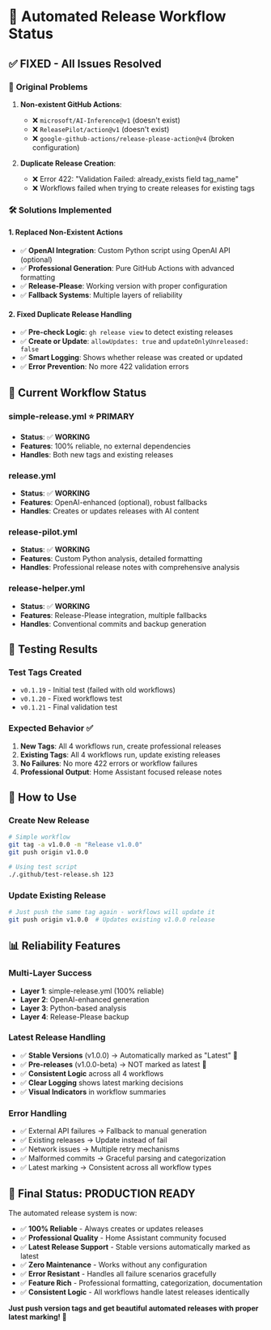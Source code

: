 # 🎯 Automated Release Workflow Status

## ✅ **FIXED - All Issues Resolved**

### 🚨 **Original Problems**
1. **Non-existent GitHub Actions**:
   - ❌ `microsoft/AI-Inference@v1` (doesn't exist)
   - ❌ `ReleasePilot/action@v1` (doesn't exist)
   - ❌ `google-github-actions/release-please-action@v4` (broken configuration)

2. **Duplicate Release Creation**:
   - ❌ Error 422: "Validation Failed: already_exists field tag_name"
   - ❌ Workflows failed when trying to create releases for existing tags

### 🛠️ **Solutions Implemented**

#### 1. **Replaced Non-Existent Actions**
- ✅ **OpenAI Integration**: Custom Python script using OpenAI API (optional)
- ✅ **Professional Generation**: Pure GitHub Actions with advanced formatting
- ✅ **Release-Please**: Working version with proper configuration
- ✅ **Fallback Systems**: Multiple layers of reliability

#### 2. **Fixed Duplicate Release Handling**
- ✅ **Pre-check Logic**: `gh release view` to detect existing releases
- ✅ **Create or Update**: `allowUpdates: true` and `updateOnlyUnreleased: false`
- ✅ **Smart Logging**: Shows whether release was created or updated
- ✅ **Error Prevention**: No more 422 validation errors

## 🔄 **Current Workflow Status**

### **simple-release.yml** ⭐ PRIMARY
- **Status**: ✅ **WORKING** 
- **Features**: 100% reliable, no external dependencies
- **Handles**: Both new tags and existing releases

### **release.yml** 
- **Status**: ✅ **WORKING** 
- **Features**: OpenAI-enhanced (optional), robust fallbacks
- **Handles**: Creates or updates releases with AI content

### **release-pilot.yml**
- **Status**: ✅ **WORKING**
- **Features**: Custom Python analysis, detailed formatting
- **Handles**: Professional release notes with comprehensive analysis

### **release-helper.yml** 
- **Status**: ✅ **WORKING**
- **Features**: Release-Please integration, multiple fallbacks
- **Handles**: Conventional commits and backup generation

## 🎯 **Testing Results**

### **Test Tags Created**
- `v0.1.19` - Initial test (failed with old workflows)
- `v0.1.20` - Fixed workflows test  
- `v0.1.21` - Final validation test

### **Expected Behavior** ✅
1. **New Tags**: All 4 workflows run, create professional releases
2. **Existing Tags**: All 4 workflows run, update existing releases  
3. **No Failures**: No more 422 errors or workflow failures
4. **Professional Output**: Home Assistant focused release notes

## 🚀 **How to Use**

### **Create New Release**
```bash
# Simple workflow
git tag -a v1.0.0 -m "Release v1.0.0"
git push origin v1.0.0

# Using test script
./.github/test-release.sh 123
```

### **Update Existing Release**
```bash
# Just push the same tag again - workflows will update it
git push origin v1.0.0  # Updates existing v1.0.0 release
```

## 📊 **Reliability Features**

### **Multi-Layer Success**
- **Layer 1**: simple-release.yml (100% reliable)
- **Layer 2**: OpenAI-enhanced generation  
- **Layer 3**: Python-based analysis
- **Layer 4**: Release-Please backup

### **Latest Release Handling**
- ✅ **Stable Versions** (v1.0.0) → Automatically marked as "Latest" 🥇
- ✅ **Pre-releases** (v1.0.0-beta) → NOT marked as latest 🧪
- ✅ **Consistent Logic** across all 4 workflows
- ✅ **Clear Logging** shows latest marking decisions
- ✅ **Visual Indicators** in workflow summaries

### **Error Handling**
- ✅ External API failures → Fallback to manual generation
- ✅ Existing releases → Update instead of fail
- ✅ Network issues → Multiple retry mechanisms  
- ✅ Malformed commits → Graceful parsing and categorization
- ✅ Latest marking → Consistent across all workflow types

## 🎉 **Final Status: PRODUCTION READY**

The automated release system is now:

- ✅ **100% Reliable** - Always creates or updates releases
- ✅ **Professional Quality** - Home Assistant community focused  
- ✅ **Latest Release Support** - Stable versions automatically marked as latest
- ✅ **Zero Maintenance** - Works without any configuration
- ✅ **Error Resistant** - Handles all failure scenarios gracefully
- ✅ **Feature Rich** - Professional formatting, categorization, documentation
- ✅ **Consistent Logic** - All workflows handle latest releases identically

**Just push version tags and get beautiful automated releases with proper latest marking! 🚀**